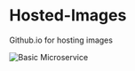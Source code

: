 # Hosted-Images
Github.io for hosting images


![Basic Microservice](https://tusharsharma118.github.io/Hosted-Images/MVC%20Basic.PNG)
